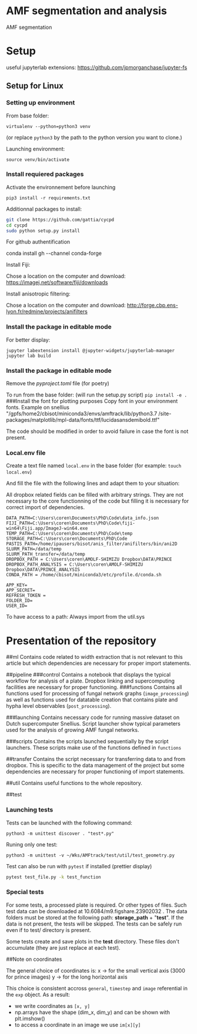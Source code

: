 # AMF segmentation and analysis
AMF segmentation


# Setup

[//]: # (## Setup with conda)

[//]: # (*For the script*)

[//]: # ()
[//]: # (```bash)

[//]: # (conda install -c open3d-admin open3d==0.9.0)

[//]: # (conda install -c anaconda scipy)

[//]: # (conda install -c anaconda pandas)

[//]: # (conda install -c anaconda networkx)

[//]: # (conda install -c conda-forge matplotlib)

[//]: # (pip install pymatreader)

[//]: # (conda install -c anaconda numpy)

[//]: # (conda install -c conda-forge opencv)

[//]: # (pip install imageio #use pip here to avoid conflict)

[//]: # (conda install -c conda-forge jupyterlab)

[//]: # (pip install pycpd)

[//]: # (pip install cython)

[//]: # (git clone https://github.com/gattia/cycpd)

[//]: # (cd cycpd)

[//]: # (sudo python setup.py install)

[//]: # (pip install bresenham)

[//]: # (conda install scikit-image)

[//]: # (conda install -c conda-forge scikit-learn )

[//]: # (pip install Shapely)

[//]: # (pip install tqdm)

[//]: # (pip install dropbox)

[//]: # (pip install imageio-ffmpeg)

[//]: # (```)

[//]: # (<!-- - conda install -c anaconda ipykernel -->)

[//]: # ()
[//]: # (*For nice display*)

[//]: # (```bash)

[//]: # (conda install -c conda-forge ipympl)

[//]: # (conda install -c conda-forge nodejs)

[//]: # (conda install -c conda-forge/label/gcc7 nodejs)

[//]: # (conda install -c conda-forge/label/cf201901 nodejs)

[//]: # (conda install -c conda-forge/label/cf202003 nodejs)

[//]: # (jupyter labextension install @jupyter-widgets/jupyterlab-manager)

[//]: # (jupyter lab build)

[//]: # (```)

useful jupyterlab extensions:
https://github.com/jpmorganchase/jupyter-fs

## Setup for Linux

### Setting up environment

From base folder:
```
virtualenv --python=python3 venv
```
(or replace `python3` by the path to the python version you want to clone.)

Launching environment:

```
source venv/bin/activate
```

### Install requiered packages

Activate the environnement before launching

`pip3 install -r requirements.txt`

Additionnal packages to install:

```bash
git clone https://github.com/gattia/cycpd
cd cycpd
sudo python setup.py install
```

For github authentification 

conda install gh --channel conda-forge 

Install Fiji:

Chose a location on the computer and download:
https://imagej.net/software/fiji/downloads

Install anisotropic filtering:

Chose a location on the computer and download:
http://forge.cbp.ens-lyon.fr/redmine/projects/anifilters

### Install the package in editable mode

For better display:

`jupyter labextension install @jupyter-widgets/jupyterlab-manager`
`jupyter lab build`

### Install the package in editable mode
Remove the *pyproject.toml* file (for poetry)

To run from the base folder:
(will run the setup.py script)
`pip install -e .`
###Install the font for plotting purposes
Copy font in your environment fonts. Example on snellius "/gpfs/home2/cbisot/miniconda3/envs/amftrack/lib/python3.7
/site-packages/matplotlib/mpl-data/fonts/ttf/lucidasansdemibold.ttf"

The code should be modified in order to avoid failure in case the font is not present.

### Local.env file

Create a text file named `local.env` in the base folder
(for example: `touch local.env`)

And fill the file with the following lines and adapt them to your situation:

All dropbox related fields can be filled with arbitrary strings. They are not necessary to the core functionning of the code but filling it is necessary for correct import of dependencies.

```
DATA_PATH=C:\Users\coren\Documents\PhD\Code\data_info.json
FIJI_PATH=C:\Users\coren\Documents\PhD\Code\fiji-win64\Fiji.app/ImageJ-win64.exe
TEMP_PATH=C:\Users\coren\Documents\PhD\Code\temp
STORAGE_PATH=C:\Users\coren\Documents\PhD\Code
PASTIS_PATH=/home/ipausers/bisot/anis_filter/anifilters/bin/ani2D
SLURM_PATH=/data/temp
SLURM_PATH_transfer=/data/temp
DROPBOX_PATH = C:\Users\coren\AMOLF-SHIMIZU Dropbox\DATA\PRINCE
DROPBOX_PATH_ANALYSIS = C:\Users\coren\AMOLF-SHIMIZU Dropbox\DATA\PRINCE_ANALYSIS
CONDA_PATH = /home/cbisot/miniconda3/etc/profile.d/conda.sh

APP_KEY=
APP_SECRET= 
REFRESH_TOKEN = 
FOLDER_ID=
USER_ID= 

```

To have access to a path: 
Always import from the util.sys

# Presentation of the repository
##ml
Contains code related to width extraction that is not relevant 
to this article but which dependencies are necessary for proper import statements.

##pipeline
###control
Contains a notebook that displays the typical workflow 
for analysis of a plate.
Dropbox linking and supercomputing facilities are necessary
for proper functioning.
###functions
Contains all functions used for processing of fungal network
graphs (`image_processing`) as well as functions used for 
datatable creation that contains plate and hypha level observables (`post_processing`).

###launching
Contains necessary code for running massive dataset on 
Dutch supercomputer Snellius. Script launcher show typical parameters
used for the analysis of growing AMF fungal networks.

###scripts
Contains the scripts launched sequentially by the script launchers.
These scripts make use of the functions defined in `functions`

##transfer
Contains the script necessary for transferring data to and from dropbox.
This is specific to the data management of the project but some 
dependencies are necessary for proper functioning of import statements.

##util
Contains useful functions to the whole repository.

##test




### Launching tests
Tests can be launched with the following command:
```
python3 -m unittest discover . "test*.py"
```

Runing only one test:
```
python3 -m unittest -v ~/Wks/AMFtrack/test/util/test_geometry.py
```

Test can also be run with `pytest` if installed (prettier display)
```bash
pytest test_file.py -k test_function
```

### Special tests
For some tests, a processed plate is required. Or other types of files.
Such test data can be downloaded at 10.6084/m9.figshare.23902032 .
The data folders must be stored at the following path:
**storage_path** + "**test**".
If the data is not present, the tests will be skipped.
The tests can be safely run even if to test/ directory is present.

Some tests create and save plots in the **test** directory.
These files don't accumulate (they are just replace at each test).



##Note on coordinates

The general choice of coordinates is:
x -> for the small vertical axis (3000 for prince images)
y -> for the long horizontal axis

This choice is consistent accross `general`, `timestep` and `image` referential in the `exp` object.
As a result:
- we write coordinates as `[x, y]`
- np.arrays have the shape (dim_x, dim_y) and can be shown with plt.imshow()
- to access a coordinate in an image we use `im[x][y]`
